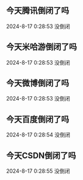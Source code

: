## 今天腾讯倒闭了吗

2024-8-17 0:28:53 没倒闭

## 今天米哈游倒闭了吗

2024-8-17 0:28:53 没倒闭

## 今天微博倒闭了吗

2024-8-17 0:28:53 没倒闭

## 今天百度倒闭了吗

2024-8-17 0:28:54 没倒闭

## 今天CSDN倒闭了吗

2024-8-17 0:28:55 没倒闭

